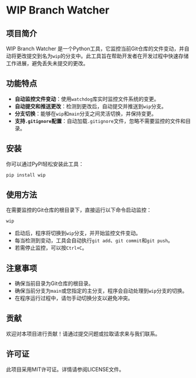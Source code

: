 # WIP Branch Watcher

## 项目简介

WIP Branch Watcher 是一个Python工具，它监控当前Git仓库的文件变动，并自动将更改提交到名为`wip`的分支中。此工具旨在帮助开发者在开发过程中快速存储工作进展，避免丢失未提交的更改。

## 功能特点

- **自动监控文件变动**：使用`watchdog`库实时监控文件系统的变更。
- **自动提交和推送更改**：检测到更改后，自动提交并推送到`wip`分支。
- **分支切换**：能够在`wip`和`main`分支之间灵活切换，并保持变更。
- **支持`.gitignore`配置**：自动加载`.gitignore`文件，忽略不需要监控的文件和目录。

## 安装

你可以通过PyPI轻松安装此工具：

```bash
pip install wip
```

## 使用方法

在需要监控的Git仓库的根目录下，直接运行以下命令启动监控：

```bash
wip
```

- 启动后，程序将切换到`wip`分支，并开始监控文件变动。
- 每当检测到变动，工具会自动执行`git add`、`git commit`和`git push`。
- 若需停止监控，可以按`Ctrl+C`。

## 注意事项

- 确保当前目录为Git仓库的根目录。
- 确保当前分支为`main`或您指定的主分支，程序会自动处理到`wip`分支的切换。
- 在程序运行过程中，请勿手动切换分支以避免冲突。

## 贡献

欢迎对本项目进行贡献！请通过提交问题或拉取请求来与我们联系。

## 许可证

此项目采用MIT许可证。详情请参阅LICENSE文件。
